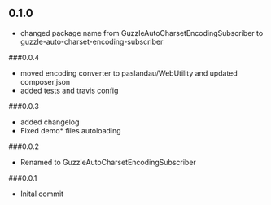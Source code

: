 ## 0.1.0

 - changed package name from GuzzleAutoCharsetEncodingSubscriber to guzzle-auto-charset-encoding-subscriber

###0.0.4

- moved encoding converter to paslandau/WebUtility and updated composer.json
- added tests and travis config

###0.0.3

- added changelog
- Fixed demo* files autoloading

###0.0.2

- Renamed to GuzzleAutoCharsetEncodingSubscriber

###0.0.1

- Inital commit
